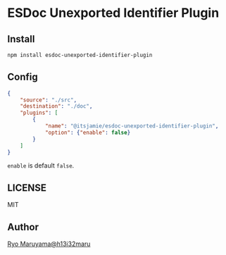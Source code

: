 # ESDoc Unexported Identifier Plugin
## Install
```bash
npm install esdoc-unexported-identifier-plugin
```

## Config
```json
{
    "source": "./src",
    "destination": "./doc",
    "plugins": [
        {
            "name": "@itsjamie/esdoc-unexported-identifier-plugin", 
            "option": {"enable": false}
        }
    ]
}
```

`enable` is default `false`.

## LICENSE
MIT

## Author
[Ryo Maruyama@h13i32maru](https://github.com/h13i32maru)
